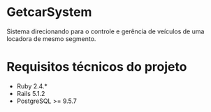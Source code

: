 # GetcarSystem

Sistema direcionando para o controle e gerência de veículos de uma locadora de mesmo segmento.

# Requisitos técnicos do projeto

- Ruby 2.4.*
- Rails 5.1.2
- PostgreSQL >= 9.5.7


